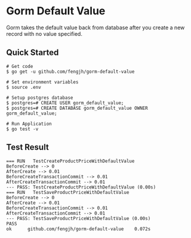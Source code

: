 # Gorm Default Value

Gorm takes the default value back from database after you create a new record with no value specified.

## Quick Started 

    # Get code
    $ go get -u github.com/fengjh/gorm-default-value

    # Set environment variables
    $ source .env

    # Setup postgres database
    $ postgres=# CREATE USER gorm_default_value;
    $ postgres=# CREATE DATABASE gorm_default_value OWNER gorm_default_value;

    # Run Application
    $ go test -v

## Test Result

    === RUN   TestCreateProductPriceWithDefaultValue
    BeforeCreate --> 0
    AfterCreate --> 0.01
    BeforeCreateTransactionCommit --> 0.01
    AfterCreateTransactionCommit --> 0.01
    --- PASS: TestCreateProductPriceWithDefaultValue (0.00s)
    === RUN   TestSaveProductPriceWithDefaultValue
    BeforeCreate --> 0
    AfterCreate --> 0.01
    BeforeCreateTransactionCommit --> 0.01
    AfterCreateTransactionCommit --> 0.01
    --- PASS: TestSaveProductPriceWithDefaultValue (0.00s)
    PASS
    ok  	github.com/fengjh/gorm-default-value	0.072s
